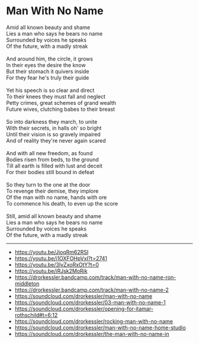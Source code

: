 # Man With No Name

Amid all known beauty and shame\
Lies a man who says he bears no name\
Surrounded by voices he speaks\
Of the future, with a madly streak\
\
And around him, the circle, it grows\
In their eyes the desire the know\
But their stomach it quivers inside\
For they fear he's truly their guide\
\
Yet his speech is so clear and direct\
To their knees they must fall and neglect\
Petty crimes, great schemes of grand wealth\
Future wives, clutching babes to their breast\
\
So into darkness they march, to unite\
With their secrets, in halls oh' so bright\
Until their vision is so gravely impaired\
And of reality they're never again scared\
\
And with all new freedom, as found\
Bodies risen from beds, to the ground\
Till all earth is filled with lust and deceit\
For their bodies still bound in defeat\
\
So they turn to the one at the door\
To revenge their demise, they implore\
Of the man with no name, hands with ore\
To commence his death, to even up the score\
\
Still, amid all known beauty and shame\
Lies a man who says he bears no name\
Surrounded by voices he speaks\
Of the future, with a madly streak

---
- https://youtu.be/JioqRm62RSI
- https://youtu.be/i1OXFOHpVxI?t=2741
- https://youtu.be/3IyZxoRxOtY?t=0
- https://youtu.be/iRJsk2MoRik
- https://drorkessler.bandcamp.com/track/man-with-no-name-ron-middleton
- https://drorkessler.bandcamp.com/track/man-with-no-name-2
- https://soundcloud.com/drorkessler/man-with-no-name
- https://soundcloud.com/drorkessler/03-man-with-no-name-1
- https://soundcloud.com/drorkessler/opening-for-itamar-rothschild#t=6:12
- https://soundcloud.com/drorkessler/rocking-man-with-no-name
- https://soundcloud.com/drorkessler/man-with-no-name-home-studio
- https://soundcloud.com/drorkessler/the-man-with-no-name-in
